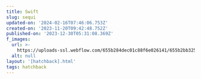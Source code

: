```yaml
---
title: Swift
slug: sequi
updated-on: '2024-02-16T07:46:06.753Z'
created-on: '2023-11-20T09:42:48.752Z'
published-on: '2023-12-30T05:31:08.369Z'
f_images:
  url: >-
    https://uploads-ssl.webflow.com/655b284dec01c88f6e026141/655b2bb3259d51aad1d2e48f_4.jpg
  alt: null
layout: '[hatchback].html'
tags: hatchback
---
```



